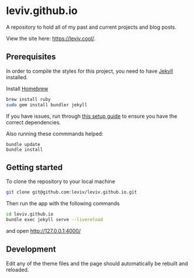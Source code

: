 # leviv.github.io

A repository to hold all of my past and current projects and blog posts.

View the site here: https://leviv.cool/.

## Prerequisites

In order to compile the styles for this project, you need to have [Jekyll](https://jekyllrb.com/) installed.

Install [Homebrew](https://brew.sh/)

```bash
brew install ruby
sudo gem install bundler jekyll
```

If you have issues, run through [this setup guide](https://jekyllrb.com/docs/installation/macos/) to ensure you have the correct dependencies.

Also running these commmands helped:

```
bundle update
bundle install
```

## Getting started

To clone the repository to your local machine

```bash
git clone git@github.com:leviv/leviv.github.io.git
```

Then run the app with the following commands

```bash
cd leviv.github.io
bundle exec jekyll serve --livereload
```

and open http://127.0.0.1:4000/

## Development

Edit any of the theme files and the page should automatically be rebuilt and reloaded.
